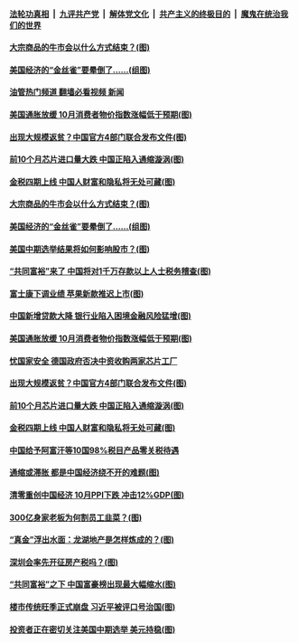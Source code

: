 ####  [法轮功真相](../../../../basic/blob/master/README.md?t=11111102) &nbsp;|&nbsp; [九评共产党](../../../../9ping.md/blob/master/README.md?t=11111102) &nbsp;|&nbsp; [解体党文化](../../../../jtdwh.md/blob/master/README.md?t=11111102)  &nbsp;|&nbsp; [共产主义的终极目的](../../../../gczydzjmd.md/blob/master/README.md?t=11111102) &nbsp;|&nbsp; [魔鬼在统治我们的世界](../../../../mgztzwmdsj.md/blob/master/README.md?t=11111102) 

#### [大宗商品的牛市会以什么方式结束？(图)](../pages/p5/1021439.md?t=11111102) 

#### [美国经济的“金丝雀”要晕倒了……(组图)](../pages/p5/1021431.md?t=11111102) 

#### [油管热门频道 翻墙必看视频 新闻](http://129.146.143.75:81/youtube.html?11111102)

#### [美国通胀放缓 10月消费者物价指数涨幅低于预期(图)](../pages/p5/1021389.md?t=11111102) 

#### [出现大规模返贫？中国官方4部门联合发布文件(图)](../pages/p5/1021378.md?t=11111102) 

#### [前10个月芯片进口量大跌 中国正陷入通缩漩涡(图)](../pages/p5/1021304.md?t=11111102) 

#### [金税四期上线 中国人财富和隐私将无处可藏(图)](../pages/p5/1021310.md?t=11111102) 

#### [大宗商品的牛市会以什么方式结束？(图)](../pages/p5/1021439.md?t=11111102) 

#### [美国经济的“金丝雀”要晕倒了……(组图)](../pages/p5/1021431.md?t=11111102) 

#### [美国中期选举结果将如何影响股市？(图)](../pages/p5/1021423.md?t=11111102) 

#### [“共同富裕”来了 中国将对1千万存款以上人士税务稽查(图)](../pages/p5/1021422.md?t=11111102) 

#### [富士康下调业绩 苹果新款推迟上市(图)](../pages/p5/1021415.md?t=11111102) 

#### [中国新增贷款大降 银行业陷入困境金融风险猛增(图)](../pages/p5/1021392.md?t=11111102) 

#### [美国通胀放缓 10月消费者物价指数涨幅低于预期(图)](../pages/p5/1021389.md?t=11111102) 

#### [忧国家安全 德国政府否决中资收购两家芯片工厂](../pages/p5/1021388.md?t=11111102) 

#### [出现大规模返贫？中国官方4部门联合发布文件(图)](../pages/p5/1021378.md?t=11111102) 

#### [前10个月芯片进口量大跌 中国正陷入通缩漩涡(图)](../pages/p5/1021304.md?t=11111102) 

#### [金税四期上线 中国人财富和隐私将无处可藏(图)](../pages/p5/1021310.md?t=11111102) 

#### [中国给予阿富汗等10国98%税目产品零关税待遇](../pages/p5/1021301.md?t=11111102) 

#### [通缩或滞胀 都是中国经济绕不开的难题(图)](../pages/p5/1021298.md?t=11111102) 

#### [清零重创中国经济 10月PPI下跌 冲击12%GDP(图)](../pages/p5/1021272.md?t=11111102) 

#### [300亿身家老板为何割员工韭菜？(图)](../pages/p5/1021245.md?t=11111102) 

#### [“真金”浮出水面：龙湖地产是怎样炼成的？(图)](../pages/p5/1021246.md?t=11111102) 

#### [深圳会率先开征房产税吗？(图)](../pages/p5/1021243.md?t=11111102) 

#### [“共同富裕”之下 中国富豪榜出现最大幅缩水(图)](../pages/p5/1021224.md?t=11111102) 

#### [楼市传统旺季正式崩盘 习近平被评口号治国(图)](../pages/p5/1021221.md?t=11111102) 

#### [投资者正在密切关注美国中期选举 美元持稳(图)](../pages/p5/1021213.md?t=11111102) 

<img src='http://gfw-breaker.win/goodnews/indexes/p5.md' width='0px' height='0px'/>
